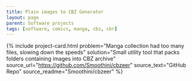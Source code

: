 ```yaml
---
title: Plain images to CBZ Generator
layout: page
parent: Software projects
tags: [software, comics, manga, cbz, cbr]
---
```


{% include project-card.html
   problem="Manga collection had too many files, slowing down the speeds"
   solution="Small utility tool that packs folders containing images into CBZ archive"
   source_url="https://github.com/Smoothini/cbzeer"
   source_text="GitHub Repo"
   source_readme="Smoothini/cbzeer"
%}